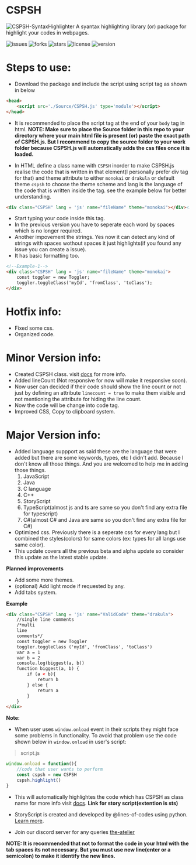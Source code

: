 # CSPSH

![CSPSH-SyntaxHighlighter](https://github.com/Chandra-sekhar-pilla/CSPSH/blob/main/Resources/CSPSH.png)
 A syantax highlighting library (or) package for highlight your codes in webpages.

 ![issues](https://img.shields.io/github/issues/Chandra-sekhar-pilla/CSPSH)
 ![forks](https://img.shields.io/github/forks/Chandra-sekhar-pilla/CSPSH)
 ![stars](https://img.shields.io/github/stars/Chandra-sekhar-pilla/CSPSH)
 ![license](https://img.shields.io/github/license/Chandra-sekhar-pilla/CSPSH)
 ![version](https://img.shields.io/badge/Version-2.5.6-green)

# Steps to use:

- Download the package and include the script using script tag as shown in below

```html
<head>
    <script src='./Source/CSPSH.js' type='module'></script>
</head>
```
- It is recommended to place the script tag at the end of your ``body`` tag in html.
**NOTE: Make sure to place the Source folder in this repo to your directory where your main html file is present (or) paste the exact path of CSPSH.js. But I recommend to copy the source folder to your work folder because CSPSH.js will automatically adds the css files once it is loaded.**

- In HTML define a class name with ``CSPSH`` inorder to make CSPSH.js realise the code that is written in that element(I personally prefer div tag for that) and theme attribute to either ``monokai`` or ``drakula`` or default theme ``cspsh`` to choose the theme scheme and lang is the language of the code that is written inside the tag. see the example below for better understanding.

```html
<div class="CSPSH" lang = 'js' name="fileName" theme="monokai"></div><!--Filename is optional and it will be "file" if the field is empty-->
```

- Start typing your code inside this tag.
- In the previous version you have to seperate each word by spaces which is no longer required.
- Another impovement the strings. Yes now it can detect any kind of strings with spaces wothout spaces it just highlights(if you found any issue you can create a issue).
- It has basic formatting too.

```html
<!--Example-1-->
<div class="CSPSH" lang = 'js' name="fileName" theme="monokai">
    const toggler = new Toggler;
    toggler.toggleClass('myId', 'fromClass', 'toClass');
</div>
```

# Hotfix info:
- Fixed some css.
- Organized code.

# Minor Version info:

- Created CSPSH class. visit [docs](https://the-atelier.ml/Pages/CSPSH/cspsh.html) for more info.  
- Added lineCount (Not responsive for now will make it responsive soon).
- Now user can decided if their code should show the line count or not just by defining an attribute ``linecount = true`` to make them visible and not mentioning the attribute for hiding the line count.
- Now the code will be change into code tag.
- Improved CSS, Copy to clipboard system.

# Major Version info:

- Added language suppport as said these are the language that were added but there are some keywords, types, etc I didn't add. Because I don't know all those things. And you are welcomed to help me in adding those things.
    1. JavaScript
    2. Java
    3. C language
    4. C++
    5. StoryScript
    6. TypeScript(almost js and ts are same so you don't find any extra file for typescript)
    7. C#(almost C# and Java are same so you don't find any extra file for C#)
- Optimized css. Previously there is a seperate css for every lang but I combined the styles(colors) for same colors (ex: types for all langs use same color). 
- This update covers all the previous beta and alpha update so consider this update as the latest stable update.


**Planned improvements**
- Add some more themes.
- (optional) Add light mode if requested by any.
- Add tabs system.

**Example**

```html
<div class="CSPSH" lang = 'js' name="ValidCode" theme="drakula">
    //single line comments
    /*multi
    line
    comments*/
    const toggler = new Toggler
    toggler.toggleClass ('myId', 'fromClass', 'toClass')
    var a = 1
    var b = 2
    console.log(biggest(a, b))
    function biggest(a, b) {
        if (a < b){
            return b
        } else {
            return a
        }
    }
</div>
```
**Note:**
- When user uses ``window.onload`` event in their scripts they might face some problems in functionality. To avoid that problem use the code shown below in ``window.onload`` in user's script:
> script.js
```js
window.onload = function(){
    //code that user wants to perform
    const cspsh = new CSPSH
    cspsh.highlight()
}
```
- This will automatically highlightes the code which has CSPSH as class name for more info visit [docs](https://the-atelier.ml/Pages/CSPSH/cspsh.html).
**Link for story script(extention is sts)**
- StoryScript is created and developed by @lines-of-codes using python. [Learn more](https://github.com/StoryScriptorg/StoryScript/tree/main/storyscript).

- Join our discord server for any queries [the-atelier](https://discord.gg/6Mcy5NpSpH)

**NOTE: It is recommended that not to format the code in your html with the tab spaces its not necessary. But you must use new line(enter or a semicolon) to make it identify the new lines.**
